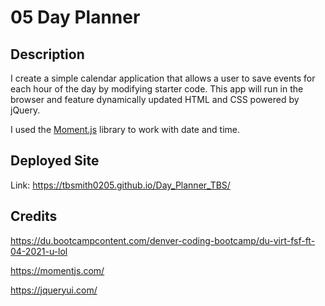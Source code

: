 # 05 Day Planner

## Description

I create a simple calendar application that allows a user to save events for each hour of the day by modifying starter code. This app will run in the browser and feature dynamically updated HTML and CSS powered by jQuery.

I used the [Moment.js](https://momentjs.com/) library to work with date and time. 

## Deployed Site

Link: https://tbsmith0205.github.io/Day_Planner_TBS/

## Credits
https://du.bootcampcontent.com/denver-coding-bootcamp/du-virt-fsf-ft-04-2021-u-lol

https://momentjs.com/

https://jqueryui.com/
